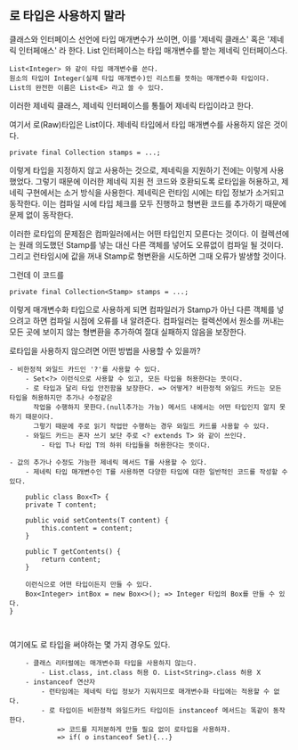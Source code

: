 ## 로 타입은 사용하지 말라

클래스와 인터페이스 선언에 타입 매개변수가 쓰이면, 이를 '제네릭 클래스' 혹은 '제네릭 인터페애스' 라 한다.
List 인터페이스는 타입 매개변수를 받는 제네릭 인터페이스다.
```
List<Integer> 와 같이 타입 매개변수를 쓴다.
원소의 타입이 Integer(실제 타입 매개변수)인 리스트를 뜻하는 매개변수화 타입이다.
List의 완전한 이름은 List<E> 라고 쓸 수 있다.
```
이러한 제네릭 클래스, 제네릭 인터페이스를 통틀어 제네릭 타입이라고 한다.

여기서 로(Raw)타입은 List이다. 제네릭 타입에서 타입 매개변수를 사용하지 않은 것이다.
```
private final Collection stamps = ...;
```
이렇게 타입을 지정하지 않고 사용하는 것으로, 제네릭을 지원하기 전에는 이렇게 사용했었다.
그렇기 때문에 이러한 제네릭 지원 전 코드와 호환되도록 로타입을 허용하고, 제네릭 구현에서는 소거 방식을 사용한다.
제네릭은 런타임 시에는 타입 정보가 소거되고 동작한다.
이는 컴파일 시에 타입 체크를 모두 진행하고 형변환 코드를 추가하기 때문에 문제 없이 동작한다.

이러한 로타입의 문제점은 컴파일러에서는 어떤 타입인지 모른다는 것이다.
이 컬렉션에는 원래 의도했던 Stamp를 넣는 대신 다른 객체를 넣어도 오류없이 컴파일 될 것이다.
그리고 런타임시에 값을 꺼내 Stamp로 형변환을 시도하면 그때 오류가 발생할 것이다.

그런데 이 코드를
```
private final Collection<Stamp> stamps = ...;
```
이렇게 매개변수화 타입으로 사용하게 되면 컴파일러가 Stamp가 아닌 다른 객체를 넣으려고 하면
컴파일 시점에 오류를 내 알려준다.
컴파일러는 컬렉션에서 원소를 꺼내는 모든 곳에 보이지 않는 형변환을 추가하여 절대 실패하지 않음을 보장한다.


로타입을 사용하지 않으려면 어떤 방법을 사용할 수 있을까?
```
- 비한정적 와일드 카드인 '?'를 사용할 수 있다.
    - Set<?> 이런식으로 사용할 수 있고, 모든 타입을 허용한다는 뜻이다.
    - 로 타입과 달리 타입 안전함을 보장한다. => 어떻게? 비한정적 와일드 카드는 모든 타입을 허용하지만 추가나 수정같은
      작업을 수행하지 못한다.(null추가는 가능) 메서드 내에서는 어떤 타입인지 알지 못하기 때문이다. 
      그렇기 때문에 주로 읽기 작업만 수행하는 경우 와일드 카드를 사용할 수 있다. 
    - 와일드 카드는 혼자 쓰기 보단 주로 <? extends T> 와 같이 쓰인다.
        - 타입 T나 타입 T의 하위 타입들을 허용한다는 뜻이다.
        
- 값의 추가나 수정도 가능한 제네릭 메서드 T를 사용할 수 있다.
    - 제네릭 타입 매개변수인 T를 사용하면 다양한 타입에 대한 일반적인 코드를 작성할 수 있다.
    
    public class Box<T> {
    private T content;

    public void setContents(T content) {
        this.content = content;
    }

    public T getContents() {
        return content;
    }
    
    이런식으로 어떤 타입이든지 만들 수 있다.
    Box<Integer> intBox = new Box<>(); => Integer 타입의 Box를 만들 수 있다.
}

    
```

여기에도 로 타입을 써야하는 몇 가지 경우도 있다.
```
    - 클래스 리터럴에는 매개변수화 타입을 사용하지 않는다.
        - List.class, int.class 허용 O. List<String>.class 허용 X 
    - instanceof 연산자
        - 런타임에는 제네릭 타입 정보가 지워지므로 매개변수화 타입에는 적용할 수 없다.
        - 로 타입이든 비한정적 와일드카드 타입이든 instanceof 메서드는 똑같이 동작한다.
            => 코드를 지저분하게 만들 필요 없이 로타입을 사용하자.
            => if( o instanceof Set){...} 
```

